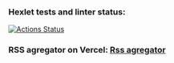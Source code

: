 ### Hexlet tests and linter status:
[![Actions Status](https://github.com/Viklm/frontend-project-lvl3/workflows/hexlet-check/badge.svg)](https://github.com/Viklm/frontend-project-lvl3/actions)
### RSS agregator on Vercel: [Rss agregator](https://frontend-project-lvl3-8q5g9i0qf-viklm.vercel.app/)